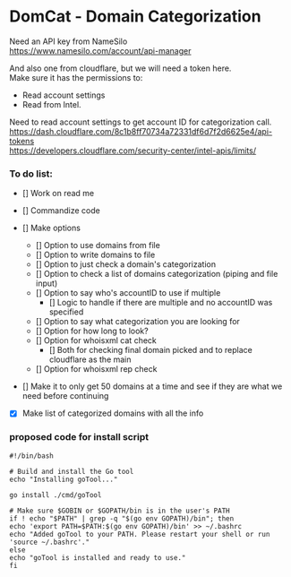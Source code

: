 # DomCat - Domain Categorization
   
Need an API key from NameSilo   
https://www.namesilo.com/account/api-manager   

And also one from cloudflare, but we will need a token here.   
Make sure it has the permissions to:
- Read account settings
- Read from Intel.   

Need to read account settings to get account ID for categorization call.   
https://dash.cloudflare.com/8c1b8ff70734a72331df6d7f2d6625e4/api-tokens   
https://developers.cloudflare.com/security-center/intel-apis/limits/

   
### To do list:
- [] Work on read me

- [] Commandize code   

- [] Make options   
    - [] Option to use domains from file   
    - [] Option to write domains to file   
    - [] Option to just check a domain's categorization   
    - [] Option to check a list of domains categorization (piping and file input)  
    - [] Option to say who's accountID to use if multiple   
        - [] Logic to handle if there are multiple and no accountID was specified  
    - [] Option to say what categorization you are looking for
    - [] Option for how long to look?
    - [] Option for whoisxml cat check
        - [] Both for checking final domain picked and to replace cloudflare as the main
    - [] Option for whoisxml rep check 

- [] Make it to only get 50 domains at a time and see if they are what we need before continuing

- [X] Make list of categorized domains with all the info


### proposed code for install script
    #!/bin/bash

    # Build and install the Go tool
    echo "Installing goTool..."

    go install ./cmd/goTool

    # Make sure $GOBIN or $GOPATH/bin is in the user's PATH
    if ! echo "$PATH" | grep -q "$(go env GOPATH)/bin"; then
    echo 'export PATH=$PATH:$(go env GOPATH)/bin' >> ~/.bashrc
    echo "Added goTool to your PATH. Please restart your shell or run 'source ~/.bashrc'."
    else
    echo "goTool is installed and ready to use."
    fi
